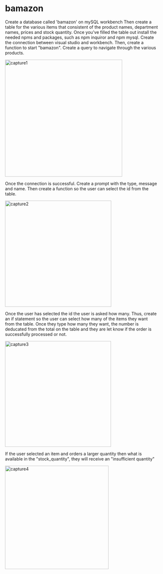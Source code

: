 # bamazon
Create a database called 'bamazon' on mySQL workbench
Then create a table for the various items that consistent of the product names, department names, prices and stock quantity. 
Once you've filled the table out install the needed npms and packages, such as npm inquiror and npm mysql.
Create the connection between visual studio and workbench. 
Then, create a function to start "bamazon". Create a query to navigate through the various products. 

<img width="386" alt="capture1" src="https://user-images.githubusercontent.com/44793792/53902544-5f5b0b00-400f-11e9-927c-bd0812679a00.PNG">

Once the connection is successful. Create a prompt with the type, message and name. Then create a function so the user can select the id from the table. 

<img width="350" alt="capture2" src="https://user-images.githubusercontent.com/44793792/53902735-d55f7200-400f-11e9-9e10-98034e3d97c1.PNG">

Once the user has selected the id the user is asked how many. Thus, create an if statement so the user can select how many of the items they want from the table. Once they type how many they want, the number is deducated from the total on the table and they are let know if the order is successfully processed or not. 

<img width="349" alt="capture3" src="https://user-images.githubusercontent.com/44793792/53902895-41da7100-4010-11e9-9b18-29c4ae920a3b.PNG">

If the user selected an item and orders a larger quantity then what is available in the "stock_quantity", they will receive an "insufficient quantity"

<img width="341" alt="capture4" src="https://user-images.githubusercontent.com/44793792/53902996-81a15880-4010-11e9-9791-f336e5a21002.PNG">

